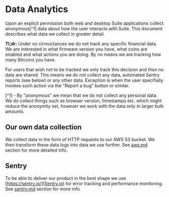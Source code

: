 # Data Analytics

Upon an explicit permission both web and desktop Suite applications collect anonymous[^1] data about how the user interacts with Suite. This document describes what data we collect in greater detail.

**Tl;dr:** Under no cirmuctances we do not track any specific financial data. We are interested in what firmware version you have, what coins are enabled and what actions you are doing. By no means we are tracking how many Bitcoins you have.

For users that wish not to be tracked we only track this decision and then no data are shared. This means we do not collect any data, automated Sentry reports (see below) or any other data. Exception is when the user specifially invokes such action via the "Report a bug" button or similar.

[^1] - By "anonymous" we mean that we do not collect any personal data. We do collect things such as browser version, timestamps etc. which might reduce the anonymity set, however we work with the data only in larger bulk amounts.

## Our own data collection

We collect data in the form of HTTP requests to our AWS S3 bucket. We then transform these data logs into data we use further. See [aws.md](aws) section for more detailed info.

## Sentry

To be able to deliver our product in the best shape we use [https://sentry.io/](Sentry.io) for error tracking and performance monitoring. See [sentry.md](Sentry) section for more info.
